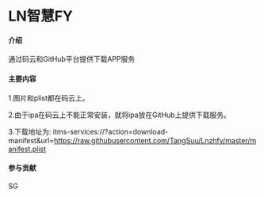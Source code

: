 # LN智慧FY

#### 介绍
通过码云和GitHub平台提供下载APP服务

#### 主要内容

1.图片和plist都在码云上。

2.由于ipa在码云上不能正常安装，就将ipa放在GitHub上提供下载服务。

3.下载地址为:
itms-services://?action=download-manifest&url=https://raw.githubusercontent.com/TangSuu/Lnzhfy/master/manifest.plist


#### 参与贡献

SG


